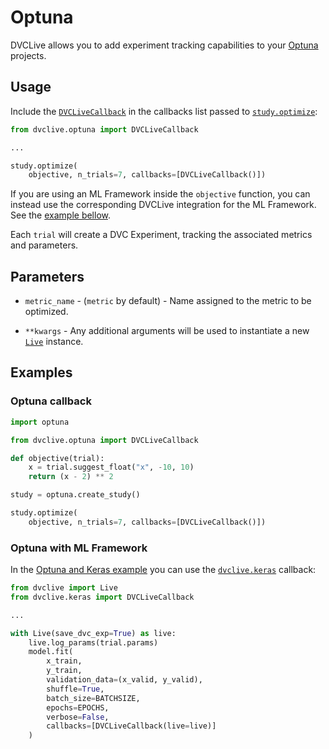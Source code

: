 # Optuna

DVCLive allows you to add experiment tracking capabilities to your
[Optuna](https://optuna.org/) projects.

## Usage

Include the
[`DVCLiveCallback`](https://github.com/iterative/dvclive/blob/main/src/dvclive/optuna.py)
in the callbacks list passed to [`study.optimize`]():

```python
from dvclive.optuna import DVCLiveCallback

...

study.optimize(
    objective, n_trials=7, callbacks=[DVCLiveCallback()])
```

If you are using an ML Framework inside the `objective` function, you can
instead use the corresponding DVCLive integration for the ML Framework. See the
[example bellow](#optuna-with-ml-framework).

Each `trial` will create a DVC <abbr>Experiment</abbr>, tracking the associated
metrics and parameters.

## Parameters

- `metric_name` - (`metric` by default) - Name assigned to the metric to be
  optimized.

- `**kwargs` - Any additional arguments will be used to instantiate a new
  [`Live`] instance.

## Examples

### Optuna callback

```python
import optuna

from dvclive.optuna import DVCLiveCallback

def objective(trial):
    x = trial.suggest_float("x", -10, 10)
    return (x - 2) ** 2

study = optuna.create_study()

study.optimize(
    objective, n_trials=7, callbacks=[DVCLiveCallback()])
```

### Optuna with ML Framework

In the
[Optuna and Keras example](https://github.com/optuna/optuna-examples/blob/main/keras/keras_simple.py)
you can use the [`dvclive.keras`](/doc/dvclive/ml-frameworks/keras) callback:

```python
from dvclive import Live
from dvclive.keras import DVCLiveCallback

...

with Live(save_dvc_exp=True) as live:
    live.log_params(trial.params)
    model.fit(
        x_train,
        y_train,
        validation_data=(x_valid, y_valid),
        shuffle=True,
        batch_size=BATCHSIZE,
        epochs=EPOCHS,
        verbose=False,
        callbacks=[DVCLiveCallback(live=live)]
    )
```

[`live`]: /doc/dvclive/live
